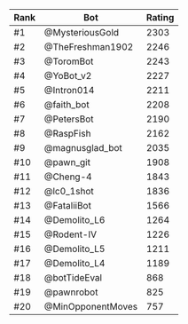 Rank|Bot|Rating
---|---|---
#1|@MysteriousGold|2303
#2|@TheFreshman1902|2246
#3|@ToromBot|2243
#4|@YoBot_v2|2227
#5|@Intron014|2211
#6|@faith_bot|2208
#7|@PetersBot|2190
#8|@RaspFish|2162
#9|@magnusglad_bot|2035
#10|@pawn_git|1908
#11|@Cheng-4|1843
#12|@lc0_1shot|1836
#13|@FataliiBot|1566
#14|@Demolito_L6|1264
#15|@Rodent-IV|1226
#16|@Demolito_L5|1211
#17|@Demolito_L4|1189
#18|@botTideEval|868
#19|@pawnrobot|825
#20|@MinOpponentMoves|757
